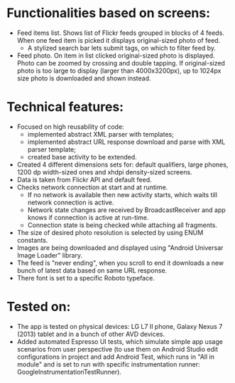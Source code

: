 Functionalities based on screens:
=========

* Feed items list. Shows list of Flickr feeds grouped in blocks of 4 feeds.  When one feed item is picked it displays original-sized photo of feed.
     * A stylized search bar lets submit tags, on which to filter feed by.
* Feed photo. On item in list clicked original-sized photo is displayed. Photo can be zoomed by crossing and double tapping. If original-sized photo is too large to display (larger than 4000x3200px), up to 1024px size photo is downloaded and shown instead.

Technical features:
=========

* Focused on high reusability of code:
     * implemented abstract XML parser with templates;
     * implemented abstract URL response download and parse with XML parser template;
     * created base activity to be extended.
* Created 4 different dimensions sets for: default qualifiers, large phones, 1200 dp width-sized ones and xhdpi density-sized screens.
* Data is taken from Flickr API and default feed.
* Checks network connection at start and at runtime.
    * If no network is available then new activity starts, which waits till network connection is active.
    * Network state changes are received by BroadcastReceiver and app knows if connection is active at run-time.
    * Connection state is being checked while attaching all fragments.
* The size of desired photo resolution is selected by using ENUM constants.
* Images are being downloaded and displayed using "Android Universar Image Loader" library.
* The feed is "never ending", when you scroll to end it downloads a new bunch of latest data based on same URL response.
* There font is set to a specific Roboto typeface.

Tested on:
=========
* The app is tested on physical devices: LG L7 II phone, Galaxy Nexus 7 (2013) tablet and in a bunch of other AVD devices. 
* Added automated Espresso UI tests, which simulate simple app usage scenarios from user perspective (to use them on Android Studio edit configurations in project and add Android Test, which runs in "All in module" and is set to run with specific instrumentation runner: GoogleInstrumentationTestRunner).

